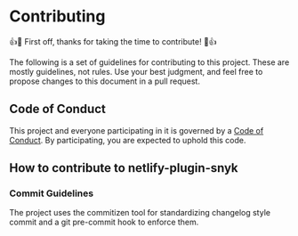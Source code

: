 # Contributing

:+1::tada: First off, thanks for taking the time to contribute! :tada::+1:

The following is a set of guidelines for contributing to this project.
These are mostly guidelines, not rules. Use your best judgment, and feel free to propose changes to this document in a pull request.

## Code of Conduct

This project and everyone participating in it is governed by a [Code of Conduct](./CODE_OF_CONDUCT.md). By participating, you are expected to uphold this code.

## How to contribute to netlify-plugin-snyk

### Commit Guidelines

The project uses the commitizen tool for standardizing changelog style commit and a git pre-commit hook to enforce them.
